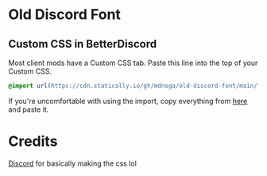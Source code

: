 # Old Discord Font


## Custom CSS in BetterDiscord
Most client mods have a Custom CSS tab. Paste this line into the top of your Custom CSS.
```css
@import url(https://cdn.statically.io/gh/mdnoga/old-discord-font/main/fonts.min.css);
```
If you're uncomfortable with using the import, copy everything from [here](https://cdn.statically.io/gh/mdnoga/old-discord-font/main/fonts.min.css) and paste it.

# Credits
[Discord](https://discord.com/) for basically making the css lol
